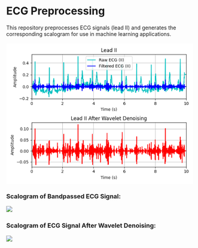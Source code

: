 # ECG Preprocessing
This repository preprocesses ECG signals (lead II) and generates the corresponding scalogram for use in machine learning applications. <br><br>
<img src="figures/Figure_1.png" align=center width=500px></img>

<h3> Scalogram of Bandpassed ECG Signal: </h3>
<img src="figures/scalogram_colored_image.png"></img>
<h3> Scalogram of ECG Signal After Wavelet Denoising: </h3>
<img src="figures/scalogram_colored_image2.png"></img>
